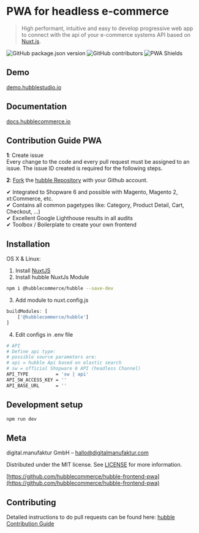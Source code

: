 # PWA for headless e-commerce
> High performant, intuitive and easy to develop progressive web app to connect with the api of your e-commerce systems API based on [Nuxt.js](https://nuxtjs.org/).

![GitHub package.json version](https://img.shields.io/npm/dm/@hubblecommerce/hubble)
![GitHub contributors](https://img.shields.io/github/contributors/hubblecommerce/hubble-frontend-pwa)
![PWA Shields](https://www.pwa-shields.com/1.0.0/series/classic/solid/gray.svg)


## Demo

[demo.hubblestudio.io](https://demo.hubblestudio.io/)

## Documentation

[docs.hubblecommerce.io](https://docs.hubblecommerce.io/)

## Contribution Guide PWA

**1**: Create issue <br>
Every change to the code and every pull request must be assigned to an issue.
The issue ID created is required for the following steps.

**2**: [Fork](https://docs.github.com/en/free-pro-team@latest/github/getting-started-with-github/fork-a-repo)
the [hubble Repository](https://github.com/hubblecommerce/hubble-frontend-pwa) with your Github account.

✔ Integrated to Shopware 6 and possible with Magento, Magento 2, xt:Commerce, etc.  
✔ Contains all common pagetypes like: Category, Product Detail, Cart, Checkout, ...)  
✔ Excellent Google Lighthouse results in all audits  
✔ Toolbox / Boilerplate to create your own frontend

## Installation

OS X & Linux:

1. Install [NuxtJS](https://nuxtjs.org/guides/get-started/installation)
2. Install hubble NuxtJs Module 
```sh
npm i @hubblecommerce/hubble --save-dev
```
3. Add module to nuxt.config.js
```js
buildModules: [
    ['@hubblecommerce/hubble']
]
```
4. Edit configs in .env file
```sh
# API
# Define api type:
# possible source parameters are:
# api = hubble Api based on elastic search
# sw = official Shopware 6 API (headless Channel)
API_TYPE          = 'sw | api'
API_SW_ACCESS_KEY = ''
API_BASE_URL      = ''
```

## Development setup

```sh
npm run dev
```

## Meta

digital.manufaktur GmbH – hallo@digitalmanufaktur.com

Distributed under the MIT license. See [LICENSE](https://github.com/hubblecommerce/hubble-frontend-pwa/blob/master/LICENSE.txt) for more information.

[https://github.com/hubblecommerce/hubble-frontend-pwa](https://github.com/hubblecommerce/hubble-frontend-pwa)

## Contributing

Detailed instructions to do pull requests can be found here:
[hubble Contribution Guide](https://docs.hubblecommerce.io/pwa/contribution/contributionpwa.html)

